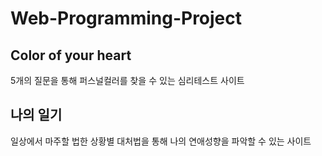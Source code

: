 # Web-Programming-Project

## Color of your heart

5개의 질문을 통해 퍼스널컬러를 찾을 수 있는 심리테스트 사이트

## 나의 일기

일상에서 마주할 법한 상황별 대처법을 통해 나의 연애성향을 파악할 수 있는 사이트

